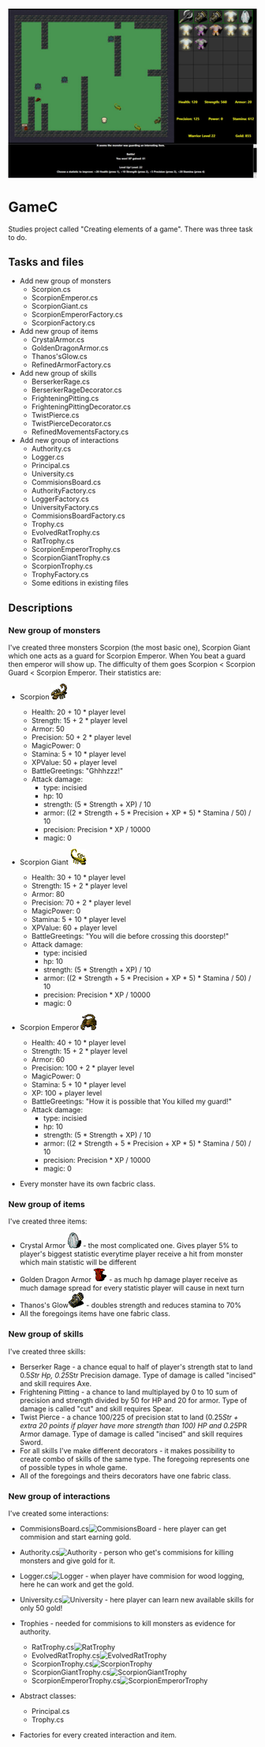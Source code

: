 ![ReadMeFoto](ReadMeFoto.jpg)
# GameC
Studies project called "Creating elements of a game". There was three task to do.

## Tasks and files
* Add new group of monsters
    * Scorpion.cs
    * ScorpionEmperor.cs
    * ScorpionGiant.cs
    * ScorpionEmperorFactory.cs
    * ScorpionFactory.cs
* Add new group of items
    * CrystalArmor.cs
    * GoldenDragonArmor.cs
    * Thanos'sGlow.cs
    * RefinedArmorFactory.cs
* Add new group of skills
    * BerserkerRage.cs
    * BerserkerRageDecorator.cs
    * FrighteningPitting.cs
    * FrighteningPittingDecorator.cs
    * TwistPierce.cs
    * TwistPierceDecorator.cs
    * RefinedMovementsFactory.cs
* Add new group of interactions
    * Authority.cs
    * Logger.cs
    * Principal.cs
    * University.cs
    * CommisionsBoard.cs
    * AuthorityFactory.cs
    * LoggerFactory.cs
    * UniversityFactory.cs
    * CommisionsBoardFactory.cs
    * Trophy.cs
    * EvolvedRatTrophy.cs
    * RatTrophy.cs
    * ScorpionEmperorTrophy.cs
    * ScorpionGiantTrophy.cs
    * ScorpionTrophy.cs
    * TrophyFactory.cs
    * Some editions in existing files

## Descriptions
### New group of monsters
I've created three monsters Scorpion (the most basic one), Scorpion Giant which one acts as a guard for Scorpion Emperor. When You beat a guard then emperor will show up. The difficulty of them goes Scorpion < Scorpion Guard < Scorpion Emperor. Their statistics are:
* Scorpion
![Scorpion](./Display/Assets/monster0003.png)
    * Health: 20 + 10 * player level
    * Strength: 15 + 2 * player level
    * Armor: 50
    * Precision: 50 + 2 * player level
    * MagicPower: 0
    * Stamina: 5 + 10 * player level
    * XPValue: 50 + player level
    * BattleGreetings: "Ghhhzzz!"
    * Attack damage:
        * type: incisied
        * hp: 10
        * strength: (5 * Strength + XP) / 10
        * armor: ((2 * Strength + 5 * Precision + XP * 5) * Stamina / 50) / 10
		* precision: Precision * XP / 10000 
        * magic: 0

* Scorpion Giant
![ScorpionGiant](./Display/Assets/monster0004.png)
    * Health: 30 + 10 * player level
    * Strength: 15 + 2 * player level
    * Armor: 80
    * Precision: 70 + 2 * player level
    * MagicPower: 0
    * Stamina: 5 + 10 * player level
    * XPValue: 60 + player level
    * BattleGreetings: "You will die before crossing this doorstep!"
    * Attack damage:
        * type: incisied
        * hp: 10
        * strength: (5 * Strength + XP) / 10
        * armor: ((2 * Strength + 5 * Precision + XP * 5) * Stamina / 50) / 10
		* precision: Precision * XP / 10000 
        * magic: 0

* Scorpion Emperor
![ScorpionEmperor](./Display/Assets/monster0005.png)
    * Health: 40 + 10 * player level
	* Strength: 15 + 2 * player level
	* Armor: 60
	* Precision: 100 + 2 * player level
	* MagicPower: 0
	* Stamina: 5 + 10 * player level
	* XP: 100 + player level
	* BattleGreetings: "How it is possible that You killed my guard!"
    * Attack damage:
        * type: incisied
        * hp: 10
        * strength: (5 * Strength + XP) / 10
        * armor: ((2 * Strength + 5 * Precision + XP * 5) * Stamina / 50) / 10
		* precision: Precision * XP / 10000 
        * magic: 0
* Every monster have its own facbric class.

### New group of items
I've created three items: 
* Crystal Armor![CrystalArmor](./Display/Assets/item0010.png) - the most complicated one. Gives player 5% to player's biggest statistic everytime player receive a hit from monster which main statistic will be different
* Golden Dragon Armor![GoldenDragonArmor](./Display/Assets/item0011.png) - as much hp damage player receive as much damage spread for every statistic player will cause in next turn
* Thanos's Glow![Thanos'sGlow](./Display/Assets/item0009.png) - doubles strength and reduces stamina to 70%
* All the foregoings items have one fabric class.

### New group of skills
I've created three skills:
* Berserker Rage - a chance equal to half of player's strength stat to land 0.5*Str Hp, 0.25*Str Precision damage. Type of damage is called "incised" and skill requires Axe.
* Frightening Pitting - a chance to land multiplayed by 0 to 10 sum of precision and strength divided by 50 for HP and 20 for armor. Type of damage is called "cut" and skill requires Spear.
* Twist Pierce - a chance 100/225 of precision stat to land (0.25*Str + extra 20 points if player have more strength than 100) HP and 0.25*PR Armor damage. Type of damage is called "incised" and skill requires Sword.
* For all skills I've make different decorators - it makes possibility to create combo of skills of the same type. The foregoing represents one of possible types in whole game. 
* All of the foregoings and theirs decorators have one fabric class.

### New group of interactions
I've created some interactions:
* CommisionsBoard.cs![CommisionsBoard](./Display/Assets/interation0005.png) - here player can get commision and start earning gold.
* Authority.cs![Authority](./Display/Assets/interation0006.png) - person who get's commisions for killing monsters and give gold for it.
* Logger.cs![Logger](./Display/Assets/interation0007.png) - when player have commision for wood logging, here he can work and get the gold.
* University.cs![University](./Display/Assets/interation0008.png) - here player can learn new available skills for only 50 gold!
* Trophies - needed for commisions to kill monsters as evidence for authority.
    * RatTrophy.cs![RatTrophy](./Display/Assets/interation0013.png)
    * EvolvedRatTrophy.cs![EvolvedRatTrophy](./Display/Assets/interation0014.png)
    * ScorpionTrophy.cs![ScorpionTrophy](./Display/Assets/interation0015.png)
    * ScorpionGiantTrophy.cs![ScorpionGiantTrophy](./Display/Assets/interation0016.png)
    * ScorpionEmperorTrophy.cs![ScorpionEmperorTrophy](./Display/Assets/interation0017.png)

* Abstract classes:
	* Principal.cs
	* Trophy.cs
	
* Factories for every created interaction and item.
